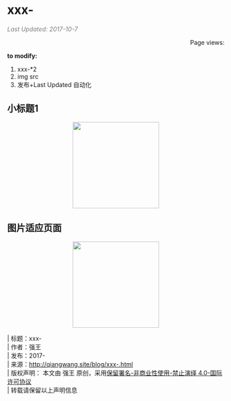 # xxx-

<i style="color:grey">Last Updated: 2017-10-7</i>  
<script async src="//dn-lbstatics.qbox.me/busuanzi/2.3/busuanzi.pure.mini.js"></script>
<span id="busuanzi_container_page_pv" style="float:right;">
  Page views: <span id="busuanzi_value_page_pv"></span>
</span><br>





**to modify:**
1. xxx-*2  
2. img src  
3. 发布+Last Updated 自动化

## 小标题1
<div align=center><img src="image/xxx-.jpg" width="200"/></div>


## 图片适应页面  
<div align=center><img src="image/xxx-.jpg" width="200"/></div>


| 标题：xxx-  
| 作者：强王  
| 发布：2017-  
| 来源：http://qiangwang.site/blog/xxx-.html  
| 版权声明： 本文由 强王 原创，采用[保留署名-非商业性使用-禁止演绎 4.0-国际许可协议](https://creativecommons.org/licenses/by-nc-nd/4.0/deed.zh)  
| 转载请保留以上声明信息
